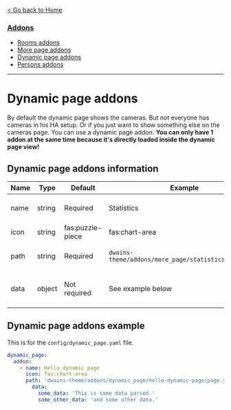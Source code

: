 
[< Go back to Home](../index.md)

### [Addons](index.md)
* [Rooms addons](rooms.md)
* [More page addons](more_page.md)
* [Dynamic page addons](dynamic_page.md)
* [Persons addons](persons.md)

---

# Dynamic page addons

By default the dynamic page shows the cameras. But not everyone has cameras in his HA setup. Or if you just want to show something else on the cameras page. You can use a dynamic page addon. **You can only have 1 addon at the same time because it's directly loaded inside the dynamic page view!**

## Dynamic page addons information

| Name | Type   | Default          | Example                                            | Description                       |
|------|--------|------------------|----------------------------------------------------|-----------------------------------|
| name | string | Required         | Statistics                                         | The name of the addon             |
| icon | string | fas:puzzle-piece | fas:chart-area                                     | The icon of the addon             |
| path | string | Required         | `dwains-theme/addons/more_page/statistics/page.yaml` | The path to the page of the addon |
| data | object | Not required     | See example below | Data you wanna parse to the addon |

## Dynamic page addons example

This is for the `config/dynamic_page.yaml` file.

```YAML
dynamic_page:
  addon:
    - name: Hello dynamic page
      icon: fas:chart-area
      path: 'dwains-theme/addons/dynamic_page/hello-dynamic-page/page.yaml'
        data:
          some_data: 'This is some data parsed.'
          some_other_data: 'and some other data.'
```    